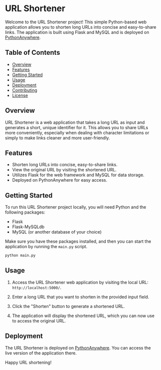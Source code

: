 
# URL Shortener

Welcome to the URL Shortener project! This simple Python-based web application allows you to shorten long URLs into concise and easy-to-share links. The application is built using Flask and MySQL and is deployed on [PythonAnywhere](http://dhruvresume.pythonanywhere.com/).

## Table of Contents
- [Overview](#overview)
- [Features](#features)
- [Getting Started](#getting-started)
- [Usage](#usage)
- [Deployment](#deployment)
- [Contributing](#contributing)
- [License](#license)

## Overview

URL Shortener is a web application that takes a long URL as input and generates a short, unique identifier for it. This allows you to share URLs more conveniently, especially when dealing with character limitations or simply to make links cleaner and more user-friendly.

## Features

- Shorten long URLs into concise, easy-to-share links.
- View the original URL by visiting the shortened URL.
- Utilizes Flask for the web framework and MySQL for data storage.
- Deployed on PythonAnywhere for easy access.

## Getting Started

To run this URL Shortener project locally, you will need Python and the following packages:

- Flask
- Flask-MySQLdb
- MySQL (or another database of your choice)

Make sure you have these packages installed, and then you can start the application by running the `main.py` script.

```bash
python main.py
```

## Usage

1. Access the URL Shortener web application by visiting the local URL: `http://localhost:5000/`.

2. Enter a long URL that you want to shorten in the provided input field.

3. Click the "Shorten" button to generate a shortened URL.

4. The application will display the shortened URL, which you can now use to access the original URL.

## Deployment

The URL Shortener is deployed on [PythonAnywhere](http://dhruvresume.pythonanywhere.com/). You can access the live version of the application there.


Happy URL shortening!
